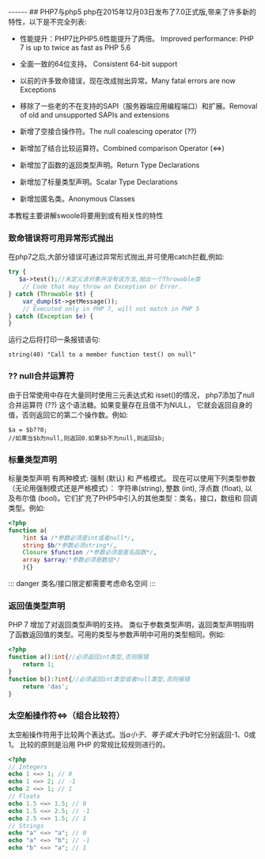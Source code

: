 <head>
     <title>EasySwoole 入门教程|swoole 入门教程|php新特性</title>
     <meta name="keywords" content="EasySwoole 入门教程|swoole 入门教程|php新特性"/>
     <meta name="description" content="EasySwoole 入门教程|swoole 入门教程|php新特性"/>
</head>
---<head>---
## PHP7与php5
php在2015年12月03日发布了7.0正式版,带来了许多新的特性，以下是不完全列表:

 * 性能提升：PHP7比PHP5.6性能提升了两倍。 Improved performance: PHP 7 is up to twice as fast as PHP 5.6
 
 * 全面一致的64位支持。 Consistent 64-bit support
 
 * 以前的许多致命错误，现在改成抛出异常。Many fatal errors are now Exceptions
 
 * 移除了一些老的不在支持的SAPI（服务器端应用编程端口）和扩展。Removal of old and unsupported SAPIs and extensions
 
 * 新增了空接合操作符。The null coalescing operator (??)
 
 * 新增加了结合比较运算符。Combined comparison Operator (<=>)
 
 * 新增加了函数的返回类型声明。Return Type Declarations
 
 * 新增加了标量类型声明。Scalar Type Declarations
 
 * 新增加匿名类。Anonymous Classes


本教程主要讲解swoole将要用到或有相关性的特性


### 致命错误将可用异常形式抛出
在php7之后,大部分错误可通过异常形式抛出,并可使用catch拦截,例如:
```php
try {
   $a->test();//未定义该对象并没有该方法,抛出一个Throwable类
    // Code that may throw an Exception or Error.
} catch (Throwable $t) {
    var_dump($t->getMessage());
    // Executed only in PHP 7, will not match in PHP 5
} catch (Exception $e) {
}
```
运行之后将打印一条报错语句:
```
string(40) "Call to a member function test() on null"
```

### ??  null合并运算符
由于日常使用中存在大量同时使用三元表达式和 isset()的情况， php7添加了null合并运算符 (??) 这个语法糖。如果变量存在且值不为NULL， 它就会返回自身的值，否则返回它的第二个操作数。例如:
```
$a = $b??0;
//如果当$b为null,则返回0.如果$b不为null,则返回$b;
```

### 标量类型声明
标量类型声明 有两种模式: 强制 (默认) 和 严格模式。 现在可以使用下列类型参数（无论用强制模式还是严格模式）： 字符串(string), 整数 (int), 浮点数 (float), 以及布尔值 (bool)。它们扩充了PHP5中引入的其他类型：类名，接口，数组和 回调类型。例如:
```php
<?php
function a(
    ?int $a /*参数必须是int或者null*/,
    string $b/*参数必须string*/,
    Closure $function /*参数必须是匿名函数*/,
    array $array/*参数必须是数组*/
    ){}
```


::: danger 
类名/接口限定都需要考虑命名空间
:::


### 返回值类型声明
PHP 7 增加了对返回类型声明的支持。 类似于参数类型声明，返回类型声明指明了函数返回值的类型。可用的类型与参数声明中可用的类型相同。例如:
```php
<?php
function a():int{//必须返回int类型,否则报错
    return 1;
}
function b():?int{//必须返回int类型或者null类型,否则报错
    return 'das';
}
```

### 太空船操作符<=>（组合比较符）
太空船操作符用于比较两个表达式。当$a小于、等于或大于$b时它分别返回-1、0或1。 比较的原则是沿用 PHP 的常规比较规则进行的。
```php
<?php
// Integers
echo 1 <=> 1; // 0
echo 1 <=> 2; // -1
echo 2 <=> 1; // 1
// Floats
echo 1.5 <=> 1.5; // 0
echo 1.5 <=> 2.5; // -1
echo 2.5 <=> 1.5; // 1
// Strings
echo "a" <=> "a"; // 0
echo "a" <=> "b"; // -1
echo "b" <=> "a"; // 1
```
